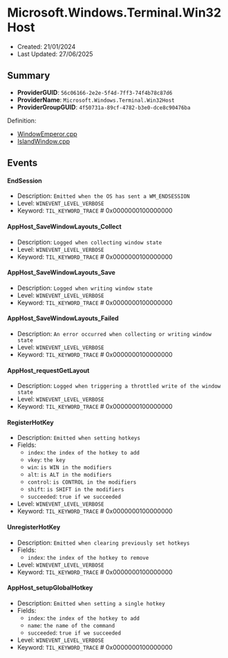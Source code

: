 # Microsoft.Windows.Terminal.Win32Host

- Created: 21/01/2024
- Last Updated: 27/06/2025

## Summary

- **ProviderGUID**: `56c06166-2e2e-5f4d-7ff3-74f4b78c87d6`
- **ProviderName**: `Microsoft.Windows.Terminal.Win32Host`
- **ProviderGroupGUID**: `4f50731a-89cf-4782-b3e0-dce8c90476ba`

Definition:

- [WindowEmperor.cpp](https://github.com/microsoft/terminal/blob/92f9ff948b7531d9446ba3c72f805576589a0217/src/cascadia/WindowsTerminal/WindowEmperor.cpp)
- [IslandWindow.cpp](https://github.com/microsoft/terminal/blob/92f9ff948b7531d9446ba3c72f805576589a0217/src/cascadia/WindowsTerminal/IslandWindow.cpp)

## Events

#### EndSession

- Description: `Emitted when the OS has sent a WM_ENDSESSION`
- Level: `WINEVENT_LEVEL_VERBOSE`
- Keyword: `TIL_KEYWORD_TRACE` # 0x0000000100000000

#### AppHost_SaveWindowLayouts_Collect

- Description: `Logged when collecting window state`
- Level: `WINEVENT_LEVEL_VERBOSE`
- Keyword: `TIL_KEYWORD_TRACE` # 0x0000000100000000


#### AppHost_SaveWindowLayouts_Save

- Description: `Logged when writing window state`
- Level: `WINEVENT_LEVEL_VERBOSE`
- Keyword: `TIL_KEYWORD_TRACE` # 0x0000000100000000


#### AppHost_SaveWindowLayouts_Failed

- Description: `An error occurred when collecting or writing window state`
- Level: `WINEVENT_LEVEL_VERBOSE`
- Keyword: `TIL_KEYWORD_TRACE` # 0x0000000100000000

#### AppHost_requestGetLayout

- Description: `Logged when triggering a throttled write of the window state`
- Level: `WINEVENT_LEVEL_VERBOSE`
- Keyword: `TIL_KEYWORD_TRACE` # 0x0000000100000000

#### RegisterHotKey
                
- Description: `Emitted when setting hotkeys`
- Fields:
    - `index`: `the index of the hotkey to add`
    - `vkey`: `the key`
    - `win`: `is WIN in the modifiers`
    - `alt`: `is ALT in the modifiers`
    - `control`: `is CONTROL in the modifiers`
    - `shift`: `is SHIFT in the modifiers`
    - `succeeded`: `true if we succeeded`
- Level: `WINEVENT_LEVEL_VERBOSE`
- Keyword: `TIL_KEYWORD_TRACE` # 0x0000000100000000


#### UnregisterHotKey

- Description: `Emitted when clearing previously set hotkeys`
- Fields:
    - `index`: `the index of the hotkey to remove`
- Level: `WINEVENT_LEVEL_VERBOSE`
- Keyword: `TIL_KEYWORD_TRACE` # 0x0000000100000000


#### AppHost_setupGlobalHotkey

- Description: `Emitted when setting a single hotkey`
- Fields:
    - `index`: `the index of the hotkey to add`
    - `name`: `the name of the command`
    - `succeeded`: `true if we succeeded`
- Level: `WINEVENT_LEVEL_VERBOSE`
- Keyword: `TIL_KEYWORD_TRACE` # 0x0000000100000000

